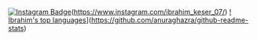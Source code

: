 



[![Instagram Badge](https://img.shields.io/badge/-Instagram-C13584?style=flat-quare&labelColor=C13584&logo=instagram&logoColor=white&link=link)]([link]https://www.instagram.com/ibrahim_keser_07/)(https://www.instagram.com/ibrahim_keser_07/)
[!İbrahim's top languages](https://github-readme-stats.vercel.app/api/top-langs/?username=Naereen&theme=blue-green)](https://github.com/anuraghazra/github-readme-stats)
